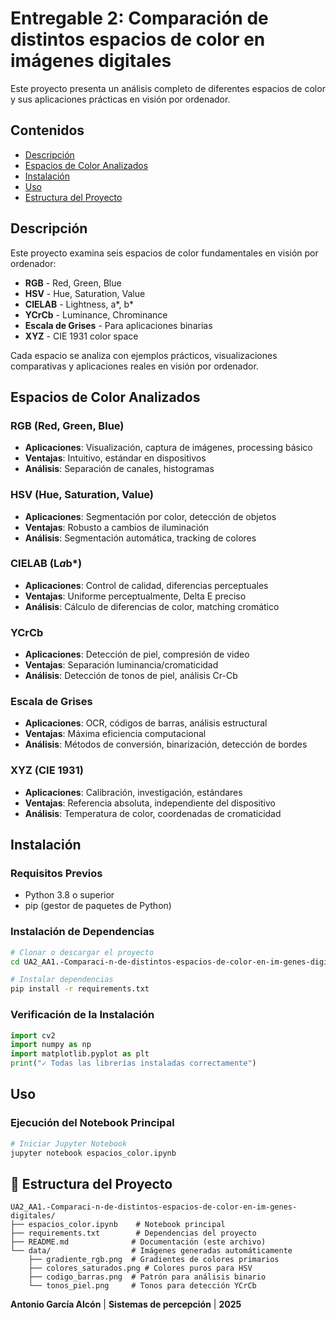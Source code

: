 # Entregable 2: Comparación de distintos espacios de color en imágenes digitales

Este proyecto presenta un análisis completo de diferentes espacios de color y sus aplicaciones prácticas en visión por ordenador.

## Contenidos

- [Descripción](#descripción)
- [Espacios de Color Analizados](#espacios-de-color-analizados)
- [Instalación](#instalación)
- [Uso](#uso)
- [Estructura del Proyecto](#estructura-del-proyecto)

## Descripción

Este proyecto examina seis espacios de color fundamentales en visión por ordenador:

- **RGB** - Red, Green, Blue
- **HSV** - Hue, Saturation, Value
- **CIELAB** - Lightness, a*, b* 
- **YCrCb** - Luminance, Chrominance
- **Escala de Grises** - Para aplicaciones binarias
- **XYZ** - CIE 1931 color space

Cada espacio se analiza con ejemplos prácticos, visualizaciones comparativas y aplicaciones reales en visión por ordenador.

## Espacios de Color Analizados

### RGB (Red, Green, Blue)
- **Aplicaciones**: Visualización, captura de imágenes, processing básico
- **Ventajas**: Intuitivo, estándar en dispositivos
- **Análisis**: Separación de canales, histogramas

### HSV (Hue, Saturation, Value)
- **Aplicaciones**: Segmentación por color, detección de objetos
- **Ventajas**: Robusto a cambios de iluminación
- **Análisis**: Segmentación automática, tracking de colores

### CIELAB (L*a*b*)
- **Aplicaciones**: Control de calidad, diferencias perceptuales
- **Ventajas**: Uniforme perceptualmente, Delta E preciso
- **Análisis**: Cálculo de diferencias de color, matching cromático

### YCrCb
- **Aplicaciones**: Detección de piel, compresión de video
- **Ventajas**: Separación luminancia/cromaticidad
- **Análisis**: Detección de tonos de piel, análisis Cr-Cb

### Escala de Grises
- **Aplicaciones**: OCR, códigos de barras, análisis estructural
- **Ventajas**: Máxima eficiencia computacional
- **Análisis**: Métodos de conversión, binarización, detección de bordes

### XYZ (CIE 1931)
- **Aplicaciones**: Calibración, investigación, estándares
- **Ventajas**: Referencia absoluta, independiente del dispositivo
- **Análisis**: Temperatura de color, coordenadas de cromaticidad

## Instalación

### Requisitos Previos
- Python 3.8 o superior
- pip (gestor de paquetes de Python)

### Instalación de Dependencias

```bash
# Clonar o descargar el proyecto
cd UA2_AA1.-Comparaci-n-de-distintos-espacios-de-color-en-im-genes-digitales

# Instalar dependencias
pip install -r requirements.txt
```

### Verificación de la Instalación

```python
import cv2
import numpy as np
import matplotlib.pyplot as plt
print("✓ Todas las librerías instaladas correctamente")
```

## Uso

### Ejecución del Notebook Principal

```bash
# Iniciar Jupyter Notebook
jupyter notebook espacios_color.ipynb
```

## 📁 Estructura del Proyecto

```
UA2_AA1.-Comparaci-n-de-distintos-espacios-de-color-en-im-genes-digitales/
├── espacios_color.ipynb    # Notebook principal
├── requirements.txt        # Dependencias del proyecto
├── README.md              # Documentación (este archivo)
└── data/                  # Imágenes generadas automáticamente
    ├── gradiente_rgb.png  # Gradientes de colores primarios
    ├── colores_saturados.png # Colores puros para HSV
    ├── codigo_barras.png  # Patrón para análisis binario
    └── tonos_piel.png     # Tonos para detección YCrCb
```

**Antonio García Alcón** | **Sistemas de percepción** | **2025**
